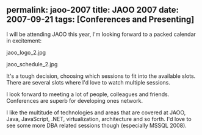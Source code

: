 permalink: jaoo-2007
title: JAOO 2007
date: 2007-09-21
tags: [Conferences and Presenting]
---
I will be attending JAOO this year, I'm looking forward to a packed calendar in excitement:

<!-- more -->

jaoo_logo_2.jpg

jaoo_schedule_2.jpg

It's a tough decision, choosing which sessions to fit into the available slots. There are several slots where I'd love to watch multiple sessions.

I look forward to meeting a lot of people, colleagues and friends. Conferences are superb for developing ones network.

I like the multitude of technologies and areas that are covered at JAOO, Java, JavaScript, .NET, virtualization, architecture and so forth. I'd love to see some more DBA related sessions though (especially MSSQL 2008).
